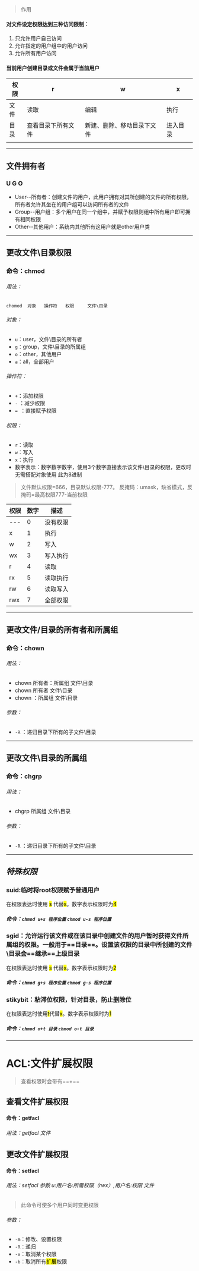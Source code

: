 > 作用
#### 对文件设定权限达到三种访问限制：
1. 只允许用户自己访问
2. 允许指定的用户组中的用户访问
3. 允许所有用户访问

#### 当前用户创建目录或文件会属于当前用户

| 权限  | r         | w             | x    |
| --- | --------- | ------------- | ---- |
| 文件  | 读取        | 编辑            | 执行   |
| 目录  | 查看目录下所有文件 | 新建、删除、移动目录下文件 | 进入目录 |
|     |           |               |      |

---
## 文件拥有者
### U   G    O
- User--所有者：创建文件的用户，此用户拥有对其所创建的文件的所有权限，所有者允许其坐在的用户组可以访问所有者的文件
- Group--用户组：多个用户在同一个组中，并赋予权限则组中所有用户即可拥有相同权限
- Other--其他用户：系统内其他所有这用户就是other用户类
---
## 更改文件\目录权限

### 命令：chmod
###### 用法：
	chomod  对象   操作符   权限     文件\目录
###### 对象：
- `u`：user，文件\目录的所有者
- `g`：group，文件\目录的所属组
- `o`：other，其他用户
- `a`：all，全部用户
###### 操作符：
- `+`：添加权限
-  `-` ：减少权限
- `= `：直接赋予权限
###### 权限：
- `r`：读取
- `w`：写入
- `x`：执行
- 数字表示：数字数字数字，使用3个数字直接表示该文件\目录的权限，更改时无需搭配对象使用
	此为8进制
> 文件默认权限=666，目录默认权限-777。
> 反掩码：umask，缺省模式，反掩码=最高权限777-当前权限

| 权限   | 数字  | 描述   |
| ---- | --- | ---- |
| ---  | 0   | 没有权限 |
| x    | 1   | 执行   |
| w    | 2   | 写入   |
| wx   | 3   | 写入执行 |
| r    | 4   | 读取   |
| rx   | 5   | 读取执行 |
| rw   | 6   | 读取写入 |
| rwx  | 7   | 全部权限 |

---
## 更改文件/目录的所有者和所属组

### 命令：chown
###### 用法：
- chown  所有者：所属组   文件\目录
- chown  所有者                  文件\目录
- chown             ：所属组    文件\目录
###### 参数：
- `-R` ：递归目录下所有的子文件\目录
---
## 更改文件\目录的所属组

### 命令：chgrp

###### 用法：
- chgrp 所属组  文件\目录
###### 参数：
- `-R` ：递归目录下所有的子文件\目录
---
## ***特殊权限***
### suid:临时将root权限赋予普通用户

在权限表达时使用 <mark>s</mark> 代替<mark>x</mark>。数字表示权限时为<mark>4</mark>
##### 命令：`chmod u+s 程序位置`  `chmod u-s 程序位置`

### sgid：允许运行该文件或在该目录中创建文件的用户暂时获得文件所属组的权限。一般用于==目录==。设置该权限的目录中所创建的文件\目录会==继承==上级目录

在权限表达时使用 <mark>s</mark> 代替<mark>x</mark>。数字表示权限时为<mark>2</mark>
##### 命令：`chmod g+s 程序位置` `chmod g-s 程序位置`

### stikybit：粘滞位权限，针对目录，防止删除位

在权限表达时使用<mark>t</mark>代替<mark>x</mark>。数字表示权限时为<mark>1</mark>
##### 命令：`chmod o+t 目录` `chmod o-t 目录`
---
# ACL:文件扩展权限
> 查看权限时会带有==+==
## 查看文件扩展权限
#### 命令：getfacl 
###### 用法：getfacl  文件

## 更改文件扩展权限
#### 命令：setfacl
###### 用法：setfacl  参数  u:用户名:所需权限（rwx）,用户名:权限  文件
> 此命令可使多个用户同时变更权限
###### 参数：
 - `-m`：修改、设置权限
 - `-R`：递归
 - `-x`：取消某个权限
 - `-b`：取消所有<mark>扩展</mark>权限



